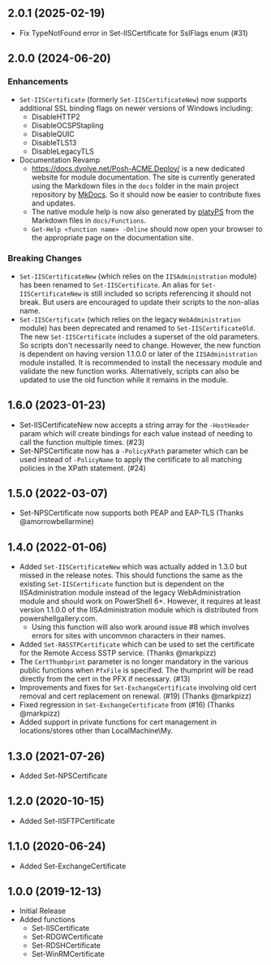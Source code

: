 ## 2.0.1 (2025-02-19)

* Fix TypeNotFound error in Set-IISCertificate for SslFlags enum (#31)

## 2.0.0 (2024-06-20)

### Enhancements

* `Set-IISCertificate` (formerly `Set-IISCertificateNew`) now supports additional SSL binding flags on newer versions of Windows including:
  * DisableHTTP2
  * DisableOCSPStapling
  * DisableQUIC
  * DisableTLS13
  * DisableLegacyTLS
* Documentation Revamp
  * https://docs.dvolve.net/Posh-ACME.Deploy/ is a new dedicated website for module documentation. The site is currently generated using the Markdown files in the `docs` folder in the main project repository by [MkDocs](https://www.mkdocs.org/). So it should now be easier to contribute fixes and updates.
  * The native module help is now also generated by [platyPS](https://github.com/PowerShell/platyPS) from the Markdown files in `docs/Functions`.
  * `Get-Help <function name> -Online` should now open your browser to the appropriate page on the documentation site.

### Breaking Changes

* `Set-IISCertificateNew` (which relies on the `IISAdministration` module) has been renamed to `Set-IISCertificate`. An alias for `Set-IISCertificateNew` is still included so scripts referencing it should not break. But users are encouraged to update their scripts to the non-alias name.
* `Set-IISCertificate` (which relies on the legacy `WebAdministration` module) has been deprecated and renamed to `Set-IISCertificateOld`. The new `Set-IISCertificate` includes a superset of the old parameters. So scripts don't necessarily need to change. However, the new function is dependent on having version 1.1.0.0 or later of the `IISAdministration` module installed. It is recommended to install the necessary module and validate the new function works. Alternatively, scripts can also be updated to use the old function while it remains in the module.


## 1.6.0 (2023-01-23)

* Set-IISCertificateNew now accepts a string array for the `-HostHeader` param which will create bindings for each value instead of needing to call the function multiple times. (#23)
* Set-NPSCertificate now has a `-PolicyXPath` parameter which can be used instead of `-PolicyName` to apply the certificate to all matching policies in the XPath statement. (#24)

## 1.5.0 (2022-03-07)

* Set-NPSCertificate now supports both PEAP and EAP-TLS (Thanks @amorrowbellarmine)

## 1.4.0 (2022-01-06)

* Added `Set-IISCertificateNew` which was actually added in 1.3.0 but missed in the release notes. This should functions the same as the existing `Set-IISCertificate` function but is dependent on the IISAdministration module instead of the legacy WebAdministration module and should work on PowerShell 6+. However, it requires at least version 1.1.0.0 of the IISAdministration module which is distributed from powershellgallery.com.
  * Using this function will also work around issue #8 which involves errors for sites with uncommon characters in their names.
* Added `Set-RASSTPCertificate` which can be used to set the certificate for the Remote Access SSTP service. (Thanks @markpizz)
* The `CertThumbprint` parameter is no longer mandatory in the various public functions when `PfxFile` is specified. The thumprint will be read directly from the cert in the PFX if necessary. (#13)
* Improvements and fixes for `Set-ExchangeCertificate` involving old cert removal and cert replacement on renewal. (#19) (Thanks @markpizz)
* Fixed regression in `Set-ExchangeCertificate` from (#16) (Thanks @markpizz)
* Added support in private functions for cert management in locations/stores other than LocalMachine\My.

## 1.3.0 (2021-07-26)

* Added Set-NPSCertificate

## 1.2.0 (2020-10-15)

* Added Set-IISFTPCertificate

## 1.1.0 (2020-06-24)

* Added Set-ExchangeCertificate

## 1.0.0 (2019-12-13)

* Initial Release
* Added functions
  * Set-IISCertificate
  * Set-RDGWCertificate
  * Set-RDSHCertificate
  * Set-WinRMCertificate
